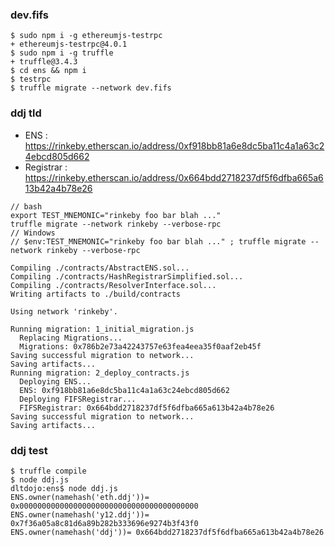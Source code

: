 ### dev.fifs

```
$ sudo npm i -g ethereumjs-testrpc
+ ethereumjs-testrpc@4.0.1
$ sudo npm i -g truffle
+ truffle@3.4.3
$ cd ens && npm i 
$ testrpc
$ truffle migrate --network dev.fifs
```

### ddj tld

* ENS : https://rinkeby.etherscan.io/address/0xf918bb81a6e8dc5ba11c4a1a63c24ebcd805d662
* Registrar : https://rinkeby.etherscan.io/address/0x664bdd2718237df5f6dfba665a613b42a4b78e26

```
// bash
export TEST_MNEMONIC="rinkeby foo bar blah ..."
truffle migrate --network rinkeby --verbose-rpc
// Windows
// $env:TEST_MNEMONIC="rinkeby foo bar blah ..." ; truffle migrate --network rinkeby --verbose-rpc

Compiling ./contracts/AbstractENS.sol...
Compiling ./contracts/HashRegistrarSimplified.sol...
Compiling ./contracts/ResolverInterface.sol...
Writing artifacts to ./build/contracts

Using network 'rinkeby'.

Running migration: 1_initial_migration.js
  Replacing Migrations...
  Migrations: 0x786b2e73a42243757e63fea4eea35f0aaf2eb45f
Saving successful migration to network...
Saving artifacts...
Running migration: 2_deploy_contracts.js
  Deploying ENS...
  ENS: 0xf918bb81a6e8dc5ba11c4a1a63c24ebcd805d662
  Deploying FIFSRegistrar...
  FIFSRegistrar: 0x664bdd2718237df5f6dfba665a613b42a4b78e26
Saving successful migration to network...
Saving artifacts...
```

### ddj test

```
$ truffle compile
$ node ddj.js
dltdojo:ens$ node ddj.js
ENS.owner(namehash('eth.ddj'))= 0x0000000000000000000000000000000000000000
ENS.owner(namehash('y12.ddj'))= 0x7f36a05a8c81d6a89b282b333696e9274b3f43f0
ENS.owner(namehash('ddj'))= 0x664bdd2718237df5f6dfba665a613b42a4b78e26

```